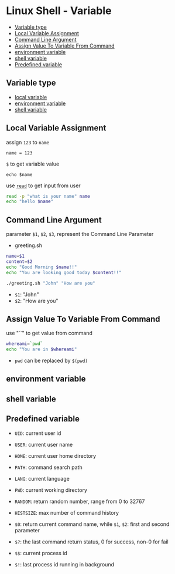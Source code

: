 # Linux Shell - Variable

* [Variable type](#variable-type)
* [Local Variable Assignment](#local-variable-assignment)
* [Command Line Argument](#command-line-argument)
* [Assign Value To Variable From Command](#assign-value-to-variable-from-command)
* [environment variable](#environment-variable)
* [shell variable](#shell-variable)
* [Predefined variable](#predefined-variable)

## Variable type

- [local variable](#local-variable)
- [environment variable](#environment-variable)
- [shell variable](#shell-variable)

## Local Variable Assignment

assign `123` to `name`

```shell
name = 123
```

`$` to get variable value

```shell
echo $name
```

use [`read`]() to get input from user

```sh
read -p "what is your name" name
echo "hello $name"
```

## Command Line Argument

parameter `$1`, `$2`, `$3`, represent the Command Line Parameter

- greeting.sh

```sh
name=$1
content=$2
echo "Good Morning $name!!"
echo "You are looking good today $content!!"
```

```sh
./greeting.sh "John" "How are you"
```

- `$1`: "John"
- `$2`: "How are you"

## Assign Value To Variable From Command

use "``" to get value from command

```sh
whereami=`pwd`
echo "You are in $whereami"
```

- `pwd` can be replaced by `$(pwd)`

## environment variable

## shell variable

## Predefined variable

- `UID`: current user id
- `USER`: current user name
- `HOME`: current user home directory
- `PATH`: command search path
- `LANG`: current language
- `PWD`: current working directory
- `RANDOM`: return random number, range from 0 to 32767
- `HISTSIZE`: max number of command history


- `$0`: return current command name, while `$1`, `$2`: first and second parameter
- `$?`: the last command return status, 0 for success, non-0 for fail
- `$$`: current process id
- `$!`: last process id running in background
